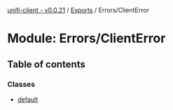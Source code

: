 [unifi-client - v0.0.21](../README.md) / [Exports](../modules.md) / Errors/ClientError

# Module: Errors/ClientError

## Table of contents

### Classes

- [default](../classes/errors_clienterror.default.md)
